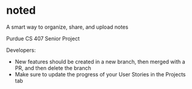 # noted
A smart way to organize, share, and upload notes


Purdue CS 407 Senior Project

Developers:
- New features should be created in a new branch, then merged with a PR, and then delete the branch
- Make sure to update the progress of your User Stories in the Projects tab